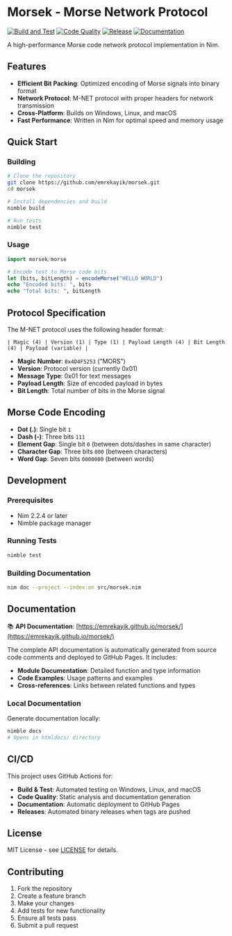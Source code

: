 # Morsek - Morse Network Protocol

[![Build and Test](https://github.com/emrekayik/morsek/actions/workflows/build.yml/badge.svg)](https://github.com/emrekayik/morsek/actions/workflows/build.yml)
[![Code Quality](https://github.com/emrekayik/morsek/actions/workflows/quality.yml/badge.svg)](https://github.com/emrekayik/morsek/actions/workflows/quality.yml)
[![Release](https://github.com/emrekayik/morsek/actions/workflows/release.yml/badge.svg)](https://github.com/emrekayik/morsek/actions/workflows/release.yml)
[![Documentation](https://github.com/emrekayik/morsek/actions/workflows/docs.yml/badge.svg)](https://emrekayik.github.io/morsek/)

A high-performance Morse code network protocol implementation in Nim.

## Features

- **Efficient Bit Packing**: Optimized encoding of Morse signals into binary format
- **Network Protocol**: M-NET protocol with proper headers for network transmission
- **Cross-Platform**: Builds on Windows, Linux, and macOS
- **Fast Performance**: Written in Nim for optimal speed and memory usage

## Quick Start

### Building

```bash
# Clone the repository
git clone https://github.com/emrekayik/morsek.git
cd morsek

# Install dependencies and build
nimble build

# Run tests
nimble test
```

### Usage

```nim
import morsek/morse

# Encode text to Morse code bits
let (bits, bitLength) = encodeMorse("HELLO WORLD")
echo "Encoded bits: ", bits
echo "Total bits: ", bitLength
```

## Protocol Specification

The M-NET protocol uses the following header format:

```
| Magic (4) | Version (1) | Type (1) | Payload Length (4) | Bit Length (4) | Payload (variable) |
```

- **Magic Number**: `0x4D4F5253` ("MORS")
- **Version**: Protocol version (currently 0x01)
- **Message Type**: 0x01 for text messages
- **Payload Length**: Size of encoded payload in bytes
- **Bit Length**: Total number of bits in the Morse signal

## Morse Code Encoding

- **Dot (.)**: Single bit `1`
- **Dash (-)**: Three bits `111`
- **Element Gap**: Single bit `0` (between dots/dashes in same character)
- **Character Gap**: Three bits `000` (between characters)
- **Word Gap**: Seven bits `0000000` (between words)

## Development

### Prerequisites

- Nim 2.2.4 or later
- Nimble package manager

### Running Tests

```bash
nimble test
```

### Building Documentation

```bash
nim doc --project --index:on src/morsek.nim
```

## Documentation

📚 **API Documentation**: [https://emrekayik.github.io/morsek/](https://emrekayik.github.io/morsek/)

The complete API documentation is automatically generated from source code comments and deployed to GitHub Pages. It includes:

- **Module Documentation**: Detailed function and type information
- **Code Examples**: Usage patterns and examples
- **Cross-references**: Links between related functions and types

### Local Documentation

Generate documentation locally:
```bash
nimble docs
# Opens in htmldocs/ directory
```

## CI/CD

This project uses GitHub Actions for:

- **Build & Test**: Automated testing on Windows, Linux, and macOS
- **Code Quality**: Static analysis and documentation generation
- **Documentation**: Automatic deployment to GitHub Pages
- **Releases**: Automated binary releases when tags are pushed

## License

MIT License - see [LICENSE](LICENSE) for details.

## Contributing

1. Fork the repository
2. Create a feature branch
3. Make your changes
4. Add tests for new functionality
5. Ensure all tests pass
6. Submit a pull request

